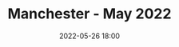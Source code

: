 ---
templateKey: 'event-page'
eventId: 4084ee39-b0d9-43ec-80cb-1adedb0c64f1
title: Manchester - May 2022
sup: Join us for the first Manchester Sitecore Technical User Group meetup of 2022. 
 We have some great Talks from 4 Experts from the Sitecore Community and the oportunity to catchup with other Sitecore developers and network too. 
 The event will be hosted at Code Computer Love in their amazing offices in the Northern Quarter, and they are kindly providing Beer and Pizza too.
 Please sign in and RSVP at the bottom of this page, so we can keep track of numbers for Food and Drinks. 
date: 2022-05-26 18:00
dateConfirmed: true
showOnlineRsvp: false
image: ../../../../img/code-event-space.jpg
sponsors: Code
venue:
  name: Code Computer Love 
  address: 4th Floor, Sevendale House, Dale Street, Manchester, M1 1JA
  position: 
  details: "The main entrance is on Dale Street, which is closed at 6pm, therefore from the main entrance on Dale Street, walk round the corner to Spear Street on the left hand side of the building. About half way down the street, you'll find a large, locked gate on the right - that's us!."
agenda:
  - agenda-item:
    time: "18:00"
    value: Arrival and networking
  - talk:
    time: "18:15"
    who: "Matt Knowles - Solutions Architect @ EPAM Systems"
    intro: "Content Hub CMP - SXA, editorial enhancements and lessons learned"
    description: "CMP provides a great way of pushing content to many destinations.SXA gives editors the ability to quickly create engaging content. Let's combine the two, using Content Hub scripting and extending the CMP import pipelines, to create a combined workflow where CMP pushes into SXA pages and components creating a CMP -> SXA workflow, extending both to provide a great editorial experience."
  - talk: 
    time: "18:45"
    who: "Neil Killen - Technical Director & Sitecore MVP @ Valtech"
    intro: "Composing the DXP with Sitecore"
    description: "Neil will demonstrate how to compose your digital experience platform using Sitecore's newly acquired products."
  - talk:
    time: "19:15"
    who: "Naga Bethu, Sitecore Lead @ HCL"
    intro: "Upgrading MVC to JSS - My Journey"
    description: "Naga will share his journey of upgrading Sitecore from MVC to JSS. This covers out of the box deployment topologies for production, migration to dynamic placeholders, Rest vs GraphQl consideration and more!"
  - talk:
    time: "19:45"
    who: "Sumith Damodaran - Sr. Product Manager - Experience Platform @ Sitecore, Rui Ewald - Director - Product Management @ Sitecore"
    intro:  "Discover Discover"
    description: "Sumith will Introduce Discover (the new Product Discovery Platform from Sitecore), and demonstrate the platform capabilities and integration options it provides. A demo will also be given on how Pages & Widgets can be created using the platform."
  - agenda-item:
    time: "20:20"
    value: Networking
  - agenda-item:
    time: "20:30"
    value: Close
meta:
  metaTitle: Sitecore User Group - Manchester May 2022  
  metaDescription: Join us for the first Manchester Sitecore Technical User Group meetup of 2022 
  metaKeywords: sitecore, user group, manchester, code, jss, Reflektion, content hub, Composable DXP
---